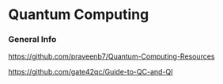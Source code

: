 # Quantum Computing

### General Info

https://github.com/praveenb7/Quantum-Computing-Resources

https://github.com/gate42qc/Guide-to-QC-and-QI

